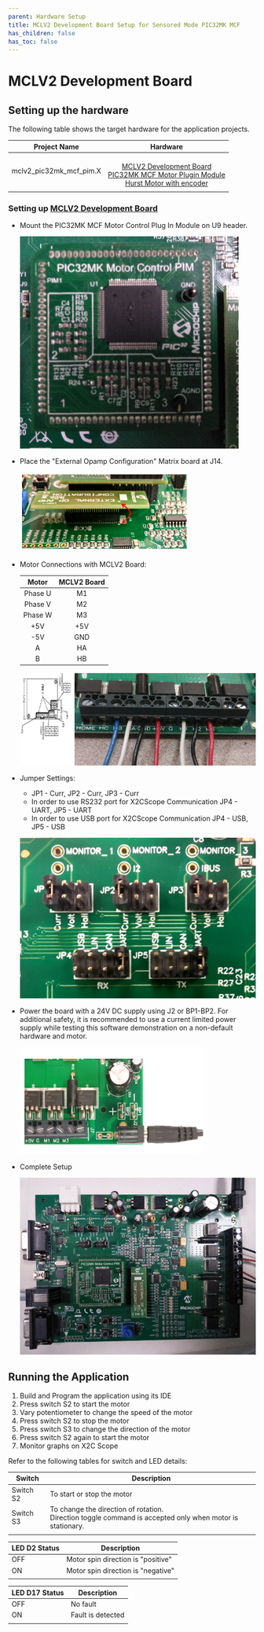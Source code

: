 ```yaml
---
parent: Hardware Setup
title: MCLV2 Development Board Setup for Sensored Mode PIC32MK MCF
has_children: false
has_toc: false
---
```


# MCLV2 Development Board
## Setting up the hardware

The following table shows the target hardware for the application projects.

| Project Name| Hardware |
|:---------:|:---------:|
| mclv2_pic32mk_mcf_pim.X |<br>[MCLV2 Development Board](https://www.microchip.com/DevelopmentTools/ProductDetails/DM330021-2)<br>[PIC32MK MCF Motor Plugin Module](https://www.microchip.com/developmenttools/ProductDetails/ma320024)<br>[Hurst Motor with encoder](https://www.microchip.com/DevelopmentTools/ProductDetails/PartNo/AC300022) |
|||

### Setting up [MCLV2 Development Board](https://www.microchip.com/DevelopmentTools/ProductDetails/DM330021-2)

- Mount the PIC32MK MCF Motor Control Plug In Module on U9 header. 

    ![PIM Install](images/mclv2/pic32mk_mcf_pim.png)

- Place the "External Opamp Configuration" Matrix board at J14.

    ![External OPAMP](images/mclv2/mclv2_ext_opamp.png)

- Motor Connections with MCLV2 Board: 

    |Motor | MCLV2 Board |
    |:----:|:------:|
    | Phase U | M1 |
    | Phase V | M2 |
    | Phase W | M3 |
    | +5V     | +5V |
    | -5V |GND |
    | A | HA |
    | B | HB |

    ![Motor Connections](images/mclv2/encoder_pic32mk_motor_connections.png)

- Jumper Settings: 
    - JP1 - Curr, JP2 - Curr, JP3 - Curr 
    - In order to use RS232 port for X2CScope Communication JP4 - UART, JP5 - UART 
    - In order to use USB port for X2CScope Communication JP4 - USB, JP5 - USB

    ![jumper Settings](images/mclv2/mclv2_jumper_settings.png)


- Power the board with a 24V DC supply using J2 or BP1-BP2. For additional safety, it is recommended to use a current limited power supply while testing this software demonstration on a non-default hardware and motor. 

    ![jumper Settings](images/mclv2/power_mclv2.png)

- Complete Setup

    ![Setup](images/mclv2/pic32mk_mcf_mclv2_complete_setup.png)

## Running the Application

1. Build and Program the application using its IDE
2. Press switch S2 to start the motor
3. Vary potentiometer to change the speed of the motor
4. Press switch S2 to stop the motor
5. Press switch S3 to change the direction of the motor
6. Press switch S2 again to start the motor
7. Monitor graphs on X2C Scope

Refer to the following tables for switch and LED details:

| Switch | Description |
|------|----------------|
| Switch S2 | To start or stop the motor |
| Switch S3 | To change the direction of rotation. <br>Direction toggle command is accepted only when motor is stationary. |
||

| LED D2 Status | Description |
|------|----------------|
| OFF  | Motor spin direction is "positive"  |
| ON  | Motor spin direction is "negative"   |
||

| LED D17 Status | Description |
|------|----------------|
| OFF  | No fault  |
| ON   | Fault is detected  |
||